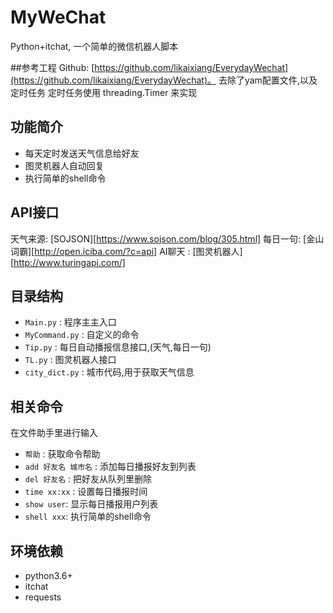 # MyWeChat
Python+itchat, 一个简单的微信机器人脚本

##参考工程
Github: [https://github.com/likaixiang/EverydayWechat](https://github.com/likaixiang/EverydayWechat)。
去除了yam配置文件,以及定时任务
定时任务使用 threading.Timer 来实现

## 功能简介

+ 每天定时发送天气信息给好友
+ 图灵机器人自动回复
+ 执行简单的shell命令

## API接口

天气来源: [SOJSON][https://www.sojson.com/blog/305.html]
每日一句: [金山词霸][http://open.iciba.com/?c=api]
AI聊天 : [图灵机器人][http://www.turingapi.com/]

## 目录结构

- `Main.py` : 程序主主入口
- `MyCommand.py` : 自定义的命令
- `Tip.py` : 每日自动播报信息接口,(天气,每日一句)
- `TL.py` : 图灵机器人接口
- `city_dict.py` : 城市代码,用于获取天气信息


## 相关命令
在文件助手里进行输入

+ `帮助` : 获取命令帮助
+ `add 好友名 城市名` : 添加每日播报好友到列表
+ `del 好友名` : 把好友从队列里删除
+ `time xx:xx` : 设置每日播报时间
+ `show user`: 显示每日播报用户列表
+ `shell xxx`: 执行简单的shell命令

## 环境依赖

+ python3.6+
+ itchat
+ requests